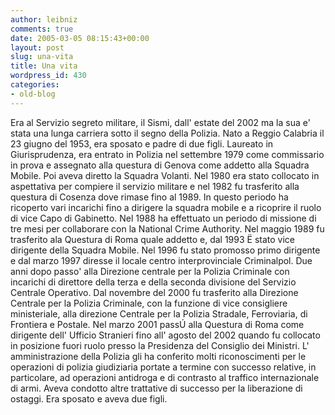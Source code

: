 ```yaml
---
author: leibniz
comments: true
date: 2005-03-05 08:15:43+00:00
layout: post
slug: una-vita
title: Una vita
wordpress_id: 430
categories:
- old-blog
---
```


Era al Servizio segreto militare, il Sismi, dall' estate del 2002 ma la
sua e' stata una lunga carriera sotto il segno della Polizia. Nato a
Reggio Calabria il 23 giugno del 1953, era sposato e padre di due
figli. Laureato in Giurisprudenza, era entrato in Polizia nel settembre
1979 come commissario in prova e assegnato alla questura di Genova come
addetto alla Squadra Mobile. Poi aveva diretto la Squadra Volanti. Nel
1980 era stato collocato in aspettativa per compiere il servizio
militare e nel 1982 fu trasferito alla questura di Cosenza dove rimase
fino al 1989. In questo periodo ha ricoperto vari incarichi fino a
dirigere la squadra mobile e a ricoprire il ruolo di vice Capo di
Gabinetto. Nel 1988 ha effettuato un periodo di missione di tre mesi
per collaborare con la National Crime Authority. Nel maggio 1989 fu
trasferito ala Questura di Roma quale addetto e, dal 1993 Ë stato vice
dirigente della Squadra Mobile. Nel 1996 fu stato promosso primo
dirigente e dal marzo 1997 diresse il locale centro interprovinciale
Criminalpol. Due anni dopo passo' alla Direzione centrale per la
Polizia Criminale con incarichi di direttore della terza e della
seconda divisione del Servizio Centrale Operativo. Dal novembre del
2000 fu trasferito alla Direzione Centrale per la Polizia Criminale,
con la funzione di vice consigliere ministeriale, alla direzione
Centrale per la Polizia Stradale, Ferroviaria, di Frontiera e Postale.
Nel marzo 2001 passÚ alla Questura di Roma come dirigente dell' Ufficio
Stranieri fino all' agosto del 2002 quando fu collocato in posizione
fuori ruolo presso la Presidenza del Consiglio dei Ministri. L'
amministrazione della Polizia gli ha conferito molti riconoscimenti per
le operazioni di polizia giudiziaria portate a termine con successo
relative, in particolare, ad operazioni antidroga e di contrasto al
traffico internazionale di armi. Aveva condotto altre trattative di
successo per la liberazione di ostaggi. Era sposato e aveva due figli.
